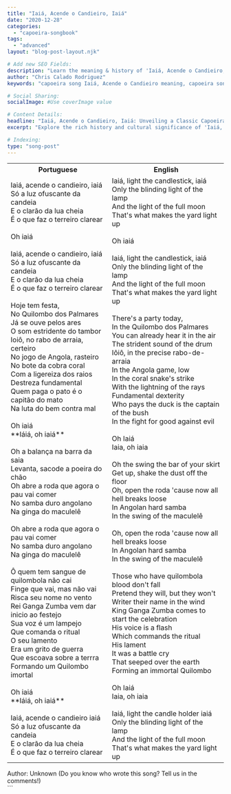 ```yaml
---
title: "Iaiá, Acende o Candieiro, Iaiá"
date: "2020-12-28"
categories:
  - "capoeira-songbook"
tags:
  - "advanced"
layout: "blog-post-layout.njk"

# Add new SEO Fields:
description: "Learn the meaning & history of 'Iaiá, Acende o Candieiro, Iaiá,' a powerful Capoeira song. Explore its rhythms and cultural significance."
author: "Chris Calado Rodriguez"
keywords: "capoeira song Iaiá, Acende o Candieiro meaning, capoeira song lyrics translation, history of capoeira songs, traditional capoeira music, capoeira song for advanced players, capoeira song cultural significance, Iaiá candieiro capoeira roda"

# Social Sharing:
socialImage: #Use coverImage value

# Content Details:
headline: "Iaiá, Acende o Candieiro, Iaiá: Unveiling a Classic Capoeira Song"
excerpt: "Explore the rich history and cultural significance of 'Iaiá, Acende o Candieiro, Iaiá,' a beloved Capoeira song, and discover its powerful message within the roda."

# Indexing:
type: "song-post"
---
```



<table class="capoeira-table">
    <tr class="header-row">
        <th>Portuguese</th>
        <th>English</th>
    </tr>
    <tr>
        <td>Iaiá, acende o candieiro, iaiá<br>
Só a luz ofuscante da candeia<br>
E o clarão da lua cheia<br>
É o que faz o terreiro clarear<br><br>
Oh iaiá<br><br>
Iaiá, acende o candieiro, iaiá<br>
Só a luz ofuscante da candeia<br>
E o clarão da lua cheia<br>
É o que faz o terreiro clarear<br><br>
Hoje tem festa,<br>
No Quilombo dos Palmares<br>
Já se ouve pelos ares<br>
O som estridente do tambor<br>
Ioiô, no rabo de arraia, certeiro<br>
No jogo de Angola, rasteiro<br>
No bote da cobra coral<br>
Com a ligereiza dos raios<br>
Destreza fundamental<br>
Quem paga o pato é o capitão do mato<br>
Na luta do bem contra mal<br><br>
Oh iaiá<br>
**Iáiá, oh iaiá**<br><br>
Oh a balança na barra da saia<br>
Levanta, sacode a poeira do chão<br>
Oh abre a roda que agora o pau vai comer<br>
No samba duro angolano<br>
Na ginga do maculelê<br><br>
Oh abre a roda que agora o pau vai comer<br>
No samba duro angolano<br>
Na ginga do maculelê<br><br>
Ô quem tem sangue de quilombola não cai<br>
Finge que vai, mas não vai<br>
Risca seu nome no vento<br>
Rei Ganga Zumba vem dar inicio ao festejo<br>
Sua voz é um lampejo<br>
Que comanda o ritual<br>
O seu lamento<br>
Era um grito de guerra<br>
Que escoava sobre a terrra<br>
Formando um Quilombo imortal<br><br>
Oh iaiá<br>
**Iáiá, oh iaiá**<br><br>
Iaiá, acende o candieiro iaiá<br>
Só a luz ofuscante da candeia<br>
E o clarão da lua cheia<br>
É o que faz o terreiro clarear</td>
        <td>Iaiá, light the candlestick, iaiá<br>
Only the blinding light of the lamp<br>
And the light of the full moon<br>
That's what makes the yard light up<br><br>
Oh iaiá<br><br>
Iaiá, light the candlestick, iaiá<br>
Only the blinding light of the lamp<br>
And the light of the full moon<br>
That's what makes the yard light up<br><br>
There's a party today,<br>
In the Quilombo dos Palmares<br>
You can already hear it in the air<br>
The strident sound of the drum<br>
Iôiô, in the precise rabo-de-arraia<br>
In the Angola game, low<br>
In the coral snake's strike<br>
With the lightning of the rays<br>
Fundamental dexterity<br>
Who pays the duck is the captain of the bush<br>
In the fight for good against evil<br><br>
Oh Iaiá<br>
Iaia, oh iaia<br><br>
Oh the swing the bar of your skirt<br>
Get up, shake the dust off the floor<br>
Oh, open the roda 'cause now all hell breaks loose<br>
In Angolan hard samba<br>
In the swing of the maculelê<br><br>
Oh, open the roda 'cause now all hell breaks loose<br>
In Angolan hard samba<br>
In the swing of the maculelê<br><br>
Those who have quilombola blood don't fall<br>
Pretend they will, but they won't<br>
Writer their name in the wind<br>
King Ganga Zumba comes to start the celebration<br>
His voice is a flash<br>
Which commands the ritual<br>
His lament<br>
It was a battle cry<br>
That seeped over the earth<br>
Forming an immortal Quilombo<br><br>
Oh Iaiá<br>
Iaia, oh iaia<br><br>
Iaiá, light the candle holder iaiá<br>
Only the blinding light of the lamp<br>
And the light of the full moon<br>
That's what makes the yard light up</td>
    </tr>
</table>
<figcaption>
Author: Unknown (Do you know who wrote this song? Tell us in the comments!)
</figcaption>
```